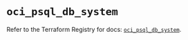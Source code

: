 # `oci_psql_db_system`

Refer to the Terraform Registry for docs: [`oci_psql_db_system`](https://registry.terraform.io/providers/oracle/oci/6.18.0/docs/resources/psql_db_system).
